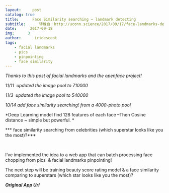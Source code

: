 ```yaml
---
layout:     post
catalog: true
title:      Face Similarity searching ~ landmark detecting
subtitle:      转载自：http://uconn.science/2017/09/17/face-landmarks-detector-web-app/
date:      2017-09-18
img:      3
author:      iridescent
tags:
    - facial landmarks
    - pics
    - pinpointing
    - face similarity
---
```


*Thanks to this post of facial landmarks and the openface project!*

*11/11  updated the image pool to 710000*

*11/3  updated the image pool to 540000*

*10/14 add face similarity searching! from a 4000-photo pool*

*Deep Learning model find 128 features of each face –Then Cosine distance ~ simple but powerful. *

*** face similarity searching from celebrities (which superstar looks like you the most)?***

 

I’ve implemented the idea to a web app that can batch processing face chopping from pics  & facial landmarks pinpointing!

The next step will be training beauty score rating model & a face similarity comparing to superstars (which star looks like you the most)?

***Original App Url***
